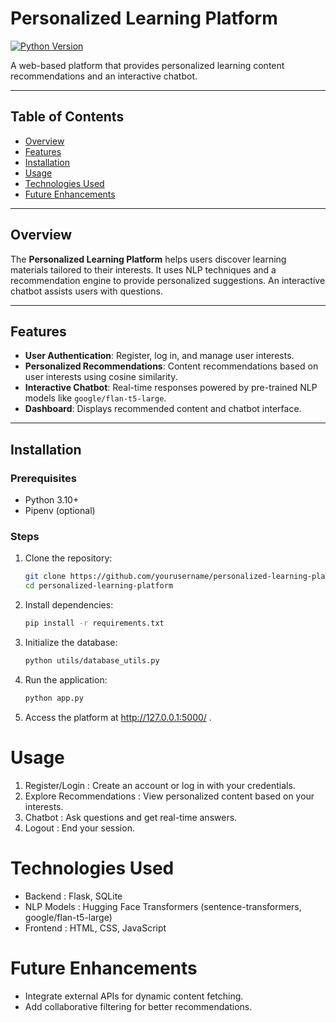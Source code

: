 # Personalized Learning Platform

[![Python Version](https://img.shields.io/badge/Python-3.10-blue)](https://www.python.org/)  


A web-based platform that provides personalized learning content recommendations and an interactive chatbot.

---

## Table of Contents

- [Overview](#overview)
- [Features](#features)
- [Installation](#installation)
- [Usage](#usage)
- [Technologies Used](#technologies-used)
- [Future Enhancements](#future-enhancements)

---

## Overview

The **Personalized Learning Platform** helps users discover learning materials tailored to their interests. It uses NLP techniques and a recommendation engine to provide personalized suggestions. An interactive chatbot assists users with questions.

---

## Features

- **User Authentication**: Register, log in, and manage user interests.
- **Personalized Recommendations**: Content recommendations based on user interests using cosine similarity.
- **Interactive Chatbot**: Real-time responses powered by pre-trained NLP models like `google/flan-t5-large`.
- **Dashboard**: Displays recommended content and chatbot interface.

---

## Installation

### Prerequisites
- Python 3.10+
- Pipenv (optional)

### Steps
1. Clone the repository:
   ```bash
   git clone https://github.com/yourusername/personalized-learning-platform.git
   cd personalized-learning-platform

2. Install dependencies:
    ```bash
    pip install -r requirements.txt

3. Initialize the database:
    ```bash
    python utils/database_utils.py
4. Run the application:
    ```bash
    python app.py
5. Access the platform at http://127.0.0.1:5000/ .

# Usage
1. Register/Login : Create an account or log in with your credentials.
2. Explore Recommendations : View personalized content based on your interests.
3. Chatbot : Ask questions and get real-time answers.
4. Logout : End your session.

# Technologies Used
- Backend : Flask, SQLite
- NLP Models : Hugging Face Transformers (sentence-transformers, google/flan-t5-large)
- Frontend : HTML, CSS, JavaScript

# Future Enhancements
- Integrate external APIs for dynamic content fetching.
- Add collaborative filtering for better recommendations.
